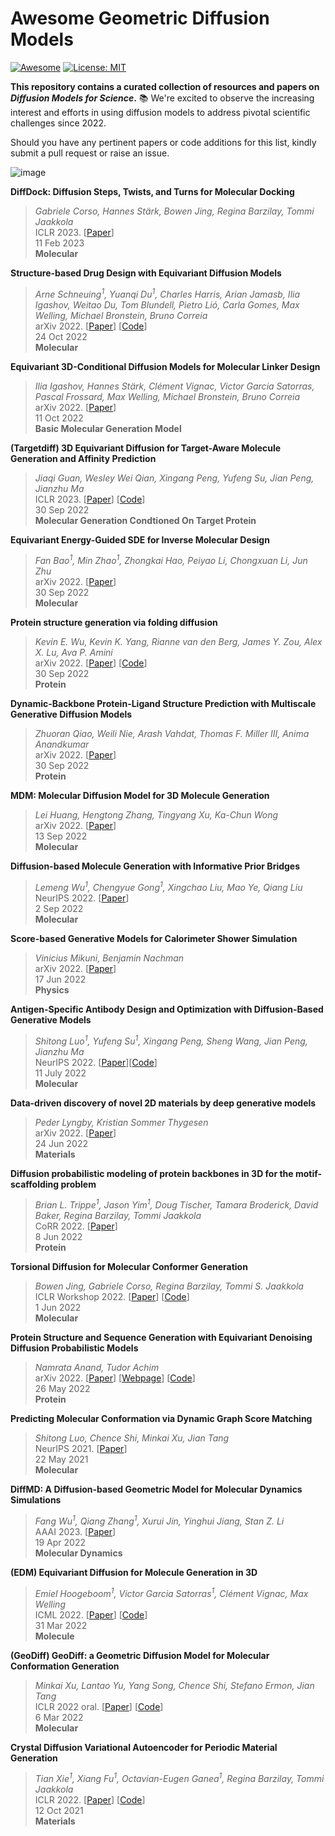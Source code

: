 # Awesome Geometric Diffusion Models
[![Awesome](https://cdn.rawgit.com/sindresorhus/awesome/d7305f38d29fed78fa85652e3a63e154dd8e8829/media/badge.svg)]([https://github.com/hee9joon/Awesome-Diffusion-Models](https://github.com/yanliang3612/awesome-geometric-diffusion-models)) 
[![License: MIT](https://img.shields.io/badge/License-MIT-green.svg)](https://opensource.org/licenses/MIT)

**This repository contains a curated collection of resources and papers on *Diffusion Models for Science*.** 📚 We're excited to observe the increasing interest and efforts in using diffusion models to address pivotal scientific challenges since 2022. 

Should you have any pertinent papers or code additions for this list, kindly submit a pull request or raise an issue.


![image](https://user-images.githubusercontent.com/39299863/200123000-885b05d3-636b-4dc2-886f-86d348ee9eef.png)

**DiffDock: Diffusion Steps, Twists, and Turns for Molecular Docking** 
> *Gabriele Corso, Hannes Stärk, Bowen Jing, Regina Barzilay, Tommi Jaakkola* \
> ICLR 2023. [[Paper](https://arxiv.org/abs/2210.01776)] \
> 11 Feb 2023 \
> **Molecular** 

**Structure-based Drug Design with Equivariant Diffusion Models**      
> *Arne Schneuing<sup>1</sup>, Yuanqi Du<sup>1</sup>, Charles Harris, Arian Jamasb, Ilia Igashov, Weitao Du, Tom Blundell, Pietro Lió, Carla Gomes, Max Welling, Michael Bronstein, Bruno Correia* \
> arXiv 2022. [[Paper](https://arxiv.org/abs/2210.13695)] [[Code](https://github.com/arneschneuing/DiffSBDD)]\
> 24 Oct 2022\
> **Molecular**


**Equivariant 3D-Conditional Diffusion Models for Molecular Linker Design**   
> *Ilia Igashov, Hannes Stärk, Clément Vignac, Victor Garcia Satorras, Pascal Frossard, Max Welling, Michael Bronstein, Bruno Correia* \
> arXiv 2022. [[Paper](https://arxiv.org/abs/2210.05274)] \
> 11 Oct 2022\
> **Basic Molecular Generation Model**

**(Targetdiff) 3D Equivariant Diffusion for Target-Aware Molecule Generation and Affinity Prediction**      
> *Jiaqi Guan, Wesley Wei Qian, Xingang Peng, Yufeng Su, Jian Peng, Jianzhu Ma* \
> ICLR 2023. [[Paper](https://arxiv.org/abs/2303.03543)] [[Code](https://github.com/guanjq/targetdiff)]\
> 30 Sep 2022\
> **Molecular Generation Condtioned On Target Protein**

**Equivariant Energy-Guided SDE for Inverse Molecular Design**  
> *Fan Bao<sup>1</sup>, Min Zhao<sup>1</sup>, Zhongkai Hao, Peiyao Li, Chongxuan Li, Jun Zhu* \
> arXiv 2022. [[Paper](https://arxiv.org/abs/2209.15408)] \
> 30 Sep 2022\
> **Molecular**

**Protein structure generation via folding diffusion** 
> *Kevin E. Wu, Kevin K. Yang, Rianne van den Berg, James Y. Zou, Alex X. Lu, Ava P. Amini* \
> arXiv 2022. [[Paper](https://arxiv.org/abs/2209.15611)] [[Code](https://github.com/microsoft/foldingdiff)] \
> 30 Sep 2022\
> **Protein**

**Dynamic-Backbone Protein-Ligand Structure Prediction with Multiscale Generative Diffusion Models** 
> *Zhuoran Qiao, Weili Nie, Arash Vahdat, Thomas F. Miller III, Anima Anandkumar* \
> arXiv 2022. [[Paper](https://arxiv.org/abs/2209.15171)] \
> 30 Sep 2022\
> **Protein**

**MDM: Molecular Diffusion Model for 3D Molecule Generation**  
> *Lei Huang, Hengtong Zhang, Tingyang Xu, Ka-Chun Wong* \
> arXiv 2022. [[Paper](https://arxiv.org/abs/2209.05710)] \
> 13 Sep 2022\
> **Molecular**

**Diffusion-based Molecule Generation with Informative Prior Bridges**    
> *Lemeng Wu<sup>1</sup>, Chengyue Gong<sup>1</sup>, Xingchao Liu, Mao Ye, Qiang Liu* \
> NeurIPS 2022. [[Paper](https://arxiv.org/abs/2209.00865)] \
> 2 Sep 2022\
> **Molecular**

**Score-based Generative Models for Calorimeter Shower Simulation** 
> *Vinicius Mikuni, Benjamin Nachman* \
> arXiv 2022. [[Paper](https://arxiv.org/abs/2206.11898)] \
> 17 Jun 2022\
> **Physics**

**Antigen-Specific Antibody Design and Optimization with Diffusion-Based Generative Models** 
> *Shitong Luo<sup>1</sup>, Yufeng Su<sup>1</sup>, Xingang Peng, Sheng Wang, Jian Peng, Jianzhu Ma* \
> NeurIPS 2022. [[Paper](https://www.biorxiv.org/content/10.1101/2022.07.10.499510v1)][[Code](https://github.com/luost26/diffab)] \
> 11 July 2022\
> **Molecular**

**Data-driven discovery of novel 2D materials by deep generative models** 
> *Peder Lyngby, Kristian Sommer Thygesen* \
> arXiv 2022. [[Paper](https://arxiv.org/abs/2206.12159)] \
> 24 Jun 2022\
> **Materials**


**Diffusion probabilistic modeling of protein backbones in 3D for the motif-scaffolding problem** 
> *Brian L. Trippe<sup>1</sup>, Jason Yim<sup>1</sup>, Doug Tischer, Tamara Broderick, David Baker, Regina Barzilay, Tommi Jaakkola* \
> CoRR 2022. [[Paper](https://arxiv.org/abs/2206.04119)] \
> 8 Jun 2022\
> **Protein**

**Torsional Diffusion for Molecular Conformer Generation**   
> *Bowen Jing, Gabriele Corso, Regina Barzilay, Tommi S. Jaakkola* \
> ICLR Workshop 2022. [[Paper](https://arxiv.org/abs/2206.01729)] [[Code](https://github.com/gcorso/torsional-diffusion)] \
> 1 Jun 2022\
> **Molecular**

**Protein Structure and Sequence Generation with Equivariant Denoising Diffusion Probabilistic Models** 
> *Namrata Anand, Tudor Achim* \
> arXiv 2022. [[Paper](https://arxiv.org/abs/2205.15019)] [[Webpage](https://nanand2.github.io/proteins/)] [[Code](https://github.com/lucidrains/ddpm-ipa-protein-generation)] \
> 26 May 2022\
> **Protein**

**Predicting Molecular Conformation via Dynamic Graph Score Matching**    
> *Shitong Luo, Chence Shi, Minkai Xu, Jian Tang* \
> NeurIPS 2021. [[Paper](https://proceedings.neurips.cc/paper/2021/hash/a45a1d12ee0fb7f1f872ab91da18f899-Abstract.html)] \
> 22 May 2021\
> **Molecular**

**DiffMD: A Diffusion-based Geometric Model for Molecular Dynamics Simulations** 
> *Fang Wu<sup>1</sup>, Qiang Zhang<sup>1</sup>, Xurui Jin, Yinghui Jiang, Stan Z. Li* \
> AAAI 2023. [[Paper](https://arxiv.org/abs/2204.08672)] \
> 19 Apr 2022\
> **Molecular Dynamics**

**(EDM) Equivariant Diffusion for Molecule Generation in 3D**  
> *Emiel Hoogeboom<sup>1</sup>, Victor Garcia Satorras<sup>1</sup>, Clément Vignac, Max Welling* \
> ICML 2022. [[Paper](https://arxiv.org/abs/2203.17003)] [[Code](https://github.com/ehoogeboom/e3_diffusion_for_molecules)] \
> 31 Mar 2022\
> **Molecule**

**(GeoDiff) GeoDiff: a Geometric Diffusion Model for Molecular Conformation Generation**  
> *Minkai Xu, Lantao Yu, Yang Song, Chence Shi, Stefano Ermon, Jian Tang* \
> ICLR 2022 oral. [[Paper](https://arxiv.org/abs/2203.02923)] [[Code](https://github.com/MinkaiXu/GeoDiff)] \
> 6 Mar 2022\
> **Molecular**

**Crystal Diffusion Variational Autoencoder for Periodic Material Generation** 
> *Tian Xie<sup>1</sup>, Xiang Fu<sup>1</sup>, Octavian-Eugen Ganea<sup>1</sup>, Regina Barzilay, Tommi Jaakkola*\
> ICLR 2022. [[Paper](https://arxiv.org/abs/2110.06197)] [[Code](https://github.com/txie-93/cdvae)] \
> 12 Oct 2021\
> **Materials**
